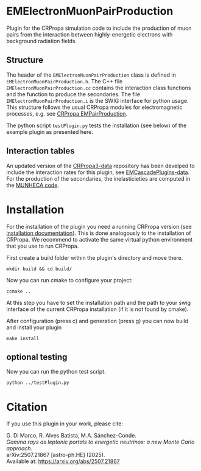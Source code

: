 # EMElectronMuonPairProduction

Plugin for the CRPropa simulation code to include the production of muon pairs from the interaction between highly-energetic electrons with background radiation fields.

## Structure
The header of the `EMElectronMuonPairProduction` class is defined in `EMElectronMuonPairProduction.h`. The C++ file `EMElectronMuonPairProduction.cc` contains the interaction class functions and the function to produce the secondaries. The file `EMElectronMuonPairProduction.i` is the SWIG interface for python usage. This structure follows the usual CRPropa modules for electromagnetic processes, e.g. see [CRPropa EMPairProduction](https://github.com/CRPropa/CRPropa3/blob/master/include/crpropa/module/EMPairProduction.h).
 
The python script `testPlugin.py` tests the installation (see below) of the example plugin as presented here.

## Interaction tables

An updated version of the [CRPropa3-data](https://github.com/CRPropa/CRPropa3-data) repository has been develped to include the interaction rates for this plugin, see [EMCascadePlugins-data](https://github.com/GDMarco/CRPropa3-data/tree/EMCascadePlugins-data). For the production of the secondaries, the inelasticieties are computed in the [MUNHECA code](https://github.com/afesmaeili/MUNHECA/tree/main).

# Installation
For the installation of the plugin you need a running CRPropa version (see [installation documentation](https://crpropa.github.io/CRPropa3/pages/Installation.html)).
This is done analogously to the installation of CRPropa. We recommend to activate the same virtual python environment that you use to run CRPropa.

First create a build folder within the plugin's directory and move there.

    mkdir build && cd build/

Now you can run cmake to configure your project:

    ccmake ..

At this step you have to set the installation path and the path to your swig interface of the current CRPropa installation (if it is not found by cmake).

After configuration (press c) and generation (press g) you can now build and install your plugin

    make install

## optional testing
Now you can run the python test script. 

    python ../testPlugin.py

# Citation

If you use this plugin in your work, please cite:

G. Di Marco, R. Alves Batista, M.A. Sánchez-Conde.  
*Gamma rays as leptonic portals to energetic neutrinos: a new Monte Carlo approach*.  
arXiv:2507.21867 [astro-ph.HE] (2025).  
Available at: https://arxiv.org/abs/2507.21867
